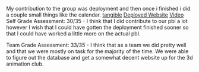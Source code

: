 My contribution to the group was deployment and then once i finished i did a couple small things like the calendar. 
[tangible](https://github.com/NinjaBreadLord/grup-grass/commit/46911ac81cc91b0e70848b5dfe0b07be810de43d)
[Deployed Website](https://grupygrass.nighthawkcodingsociety.com)
[Video](https://www.loom.com/share/2954a706778d4739b52101445b0ffe86)
Self Grade Assessment: 30/35  - I think that I did contribute to our pbl a lot however I wish that I could have gotten the deployment finished sooner so that I could have worked a little more on the actual pbl. 

Team Grade Assessment: 33/35 - I think that as a team we did pretty well and that we were mostly on task for the majority of the time. We were able to figure out the database and get a somewhat decent website up for the 3d animation club.  
